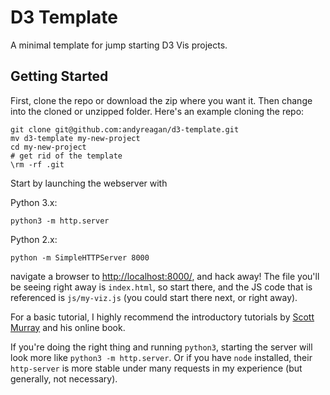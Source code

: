 # D3 Template

A minimal template for jump starting D3 Vis projects.

## Getting Started

First, clone the repo or download the zip where you want it.
Then change into the cloned or unzipped folder.
Here's an example cloning the repo:

```
git clone git@github.com:andyreagan/d3-template.git
mv d3-template my-new-project
cd my-new-project
# get rid of the template
\rm -rf .git
```

Start by launching the webserver with

Python 3.x:
```
python3 -m http.server
```

Python 2.x:
```
python -m SimpleHTTPServer 8000
```
navigate a browser to [http://localhost:8000/](http://localhost:8000/),
and hack away!
The file you'll be seeing right away is `index.html`,
so start there,
and the JS code that is referenced is `js/my-viz.js` (you could start there next, or right away).

For a basic tutorial, I highly recommend the introductory tutorials by [Scott Murray](http://alignedleft.com/tutorials/d3/adding-elements) and his online book.


If you're doing the right thing and running `python3`, starting the server will look more like `python3 -m http.server`.
Or if you have `node` installed, their `http-server` is more stable under many requests in my experience (but generally, not necessary).

